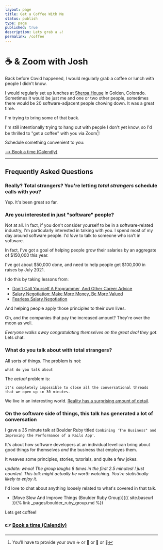 ```yaml
---
layout: page
title: Get a Coffee With Me
status: publish
type: page
published: true
description: Lets grab a ☕️!
permalink: /coffee
---
```


# ☕️ & Zoom with Josh

Back before Covid happened, I would regularly grab a coffee or lunch with people I didn't know. 

I would regularly set up lunches at [Sherpa House](https://g.page/sherpahouse?share) in Golden, Colorado. Sometimes it would be just me and one or two other people, sometimes there would be 20 software-adjacent people chowing down. It was a great time.

I'm trying to bring some of that back. 

I'm still intentionally trying to hang out with people I don't yet know, so I'd be thrilled to "get a coffee" with you via Zoom[^byoc]! 

Schedule something convenient to you:

[--> Book a time (Calendly)](https://calendly.com/joshthompson/coffee)

[^byoc]: You'll have to provide your own ☕️ or 🍵 or 🍺 or 🍷

------------------------

## Frequently Asked Questions

### Really? Total strangers? You're letting _total strangers_ schedule calls with you?

Yep. It's been great so far.

### Are you interested in just "software" people?

Not at all. In fact, if you don't consider yourself to be in a software-related industry, I'm particularly interested in talking with you. I spend most of my day around software people. I'd _love_ to talk to someone who isn't in software.

In fact, I've got a goal of helping people grow their salaries by an aggregate of $150,000 this year. 

I've got about $50,000 done, and need to help people get $100,000 in raises by July 2021. 

I do this by taking lessons from:

- [Don't Call Yourself A Programmer, And Other Career Advice](https://www.kalzumeus.com/2011/10/28/dont-call-yourself-a-programmer/)
- [Salary Negotiation: Make More Money, Be More Valued](https://www.kalzumeus.com/2012/01/23/salary-negotiation/)
- [Fearless Salary Negotiation](https://fearlesssalarynegotiation.com/)

And helping people apply those principles to their own lives. 

Oh, and the companies that pay the increased amount? They're over the moon as well.

_Everyone walks away congratulating themselves on the great deal they got_. Lets chat.

### What do you talk about with total strangers? 

All sorts of things. The problem is not:

`what do you talk about`

The _actual_ problem is:

`it's completely impossible to close all the conversational threads that we open up in 30 minutes.`

We live in an interesting world. [Reality has a surprising amount of detail](http://johnsalvatier.org/blog/2017/reality-has-a-surprising-amount-of-detail).

### On the software side of things, this talk has generated a lot of conversation

I gave a 35 minute talk at Boulder Ruby titled `Combining 'The Business" and Improving the Performance of a Rails App'`. 

It's about how software developers at an individual level can bring about good things for themselves _and_ the business that employes them. 

It weaves some principles, stories, tutorials, and quite a few jokes. 

_update: whoa! The group laughs 8 times in the first 2.5 minutes! I just counted. This talk might actually be worth watching. You're statistically likely to enjoy it._

I'd love to chat about anything loosely related to what's covered in that talk.

- [Move Slow And Improve Things (Boulder Ruby Group)]({{ site.baseurl }}{% link _pages/boulder_ruby_group.md %})


Lets get coffee! 

### 👉 [Book a time (Calendly)](https://calendly.com/joshthompson/coffee)


